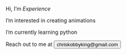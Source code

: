 <p>Hi, I’m <em>Experience</em></p>
<p>I’m interested in creating animations</p>
<p>I’m currently learning python</p>
Reach out to me at 
  <button>
    chriskobbyking@gmail.com
  </button>


<!---
chriskobby73/chriskobby73 is a ✨ special ✨ repository because its `README.md` (this file) appears on your GitHub profile.
You can click the Preview link to take a look at your changes.
--->
